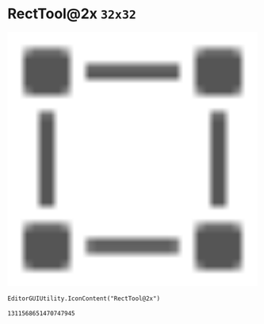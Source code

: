 # RectTool@2x `32x32`
<img src="/img/RectTool@2x.png" width=512 height=512>

``` CSharp
EditorGUIUtility.IconContent("RectTool@2x")
```
```
1311568651470747945
```
